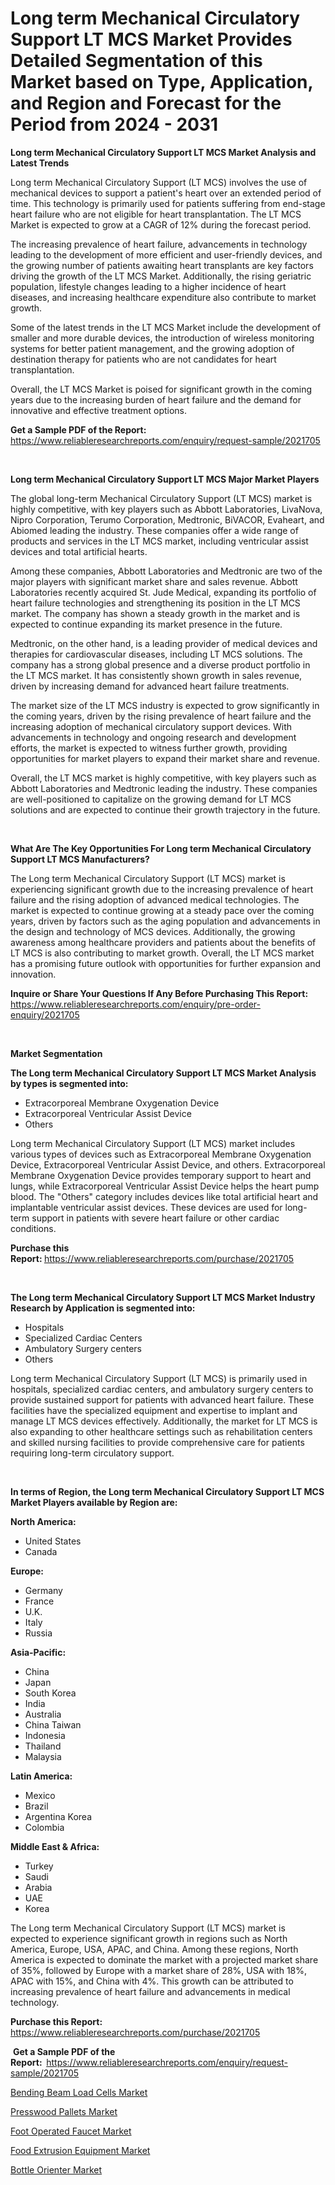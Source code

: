 <p><h1>Long term Mechanical Circulatory Support LT MCS Market Provides Detailed Segmentation of this Market based on Type, Application, and Region and Forecast for the Period from 2024 - 2031</h1></p><p><strong>Long term Mechanical Circulatory Support LT MCS Market Analysis and Latest Trends</strong></p>
<p><p>Long term Mechanical Circulatory Support (LT MCS) involves the use of mechanical devices to support a patient's heart over an extended period of time. This technology is primarily used for patients suffering from end-stage heart failure who are not eligible for heart transplantation. The LT MCS Market is expected to grow at a CAGR of 12% during the forecast period.</p><p>The increasing prevalence of heart failure, advancements in technology leading to the development of more efficient and user-friendly devices, and the growing number of patients awaiting heart transplants are key factors driving the growth of the LT MCS Market. Additionally, the rising geriatric population, lifestyle changes leading to a higher incidence of heart diseases, and increasing healthcare expenditure also contribute to market growth.</p><p>Some of the latest trends in the LT MCS Market include the development of smaller and more durable devices, the introduction of wireless monitoring systems for better patient management, and the growing adoption of destination therapy for patients who are not candidates for heart transplantation.</p><p>Overall, the LT MCS Market is poised for significant growth in the coming years due to the increasing burden of heart failure and the demand for innovative and effective treatment options.</p></p>
<p><strong>Get a Sample PDF of the Report:&nbsp;</strong> <a href="https://www.reliableresearchreports.com/enquiry/request-sample/2021705">https://www.reliableresearchreports.com/enquiry/request-sample/2021705</a></p>
<p>&nbsp;</p>
<p><strong>Long term Mechanical Circulatory Support LT MCS Major Market Players</strong></p>
<p><p>The global long-term Mechanical Circulatory Support (LT MCS) market is highly competitive, with key players such as Abbott Laboratories, LivaNova, Nipro Corporation, Terumo Corporation, Medtronic, BiVACOR, Evaheart, and Abiomed leading the industry. These companies offer a wide range of products and services in the LT MCS market, including ventricular assist devices and total artificial hearts.</p><p>Among these companies, Abbott Laboratories and Medtronic are two of the major players with significant market share and sales revenue. Abbott Laboratories recently acquired St. Jude Medical, expanding its portfolio of heart failure technologies and strengthening its position in the LT MCS market. The company has shown a steady growth in the market and is expected to continue expanding its market presence in the future.</p><p>Medtronic, on the other hand, is a leading provider of medical devices and therapies for cardiovascular diseases, including LT MCS solutions. The company has a strong global presence and a diverse product portfolio in the LT MCS market. It has consistently shown growth in sales revenue, driven by increasing demand for advanced heart failure treatments.</p><p>The market size of the LT MCS industry is expected to grow significantly in the coming years, driven by the rising prevalence of heart failure and the increasing adoption of mechanical circulatory support devices. With advancements in technology and ongoing research and development efforts, the market is expected to witness further growth, providing opportunities for market players to expand their market share and revenue.</p><p>Overall, the LT MCS market is highly competitive, with key players such as Abbott Laboratories and Medtronic leading the industry. These companies are well-positioned to capitalize on the growing demand for LT MCS solutions and are expected to continue their growth trajectory in the future.</p></p>
<p>&nbsp;</p>
<p><strong>What Are The Key Opportunities For Long term Mechanical Circulatory Support LT MCS Manufacturers?</strong></p>
<p><p>The Long term Mechanical Circulatory Support (LT MCS) market is experiencing significant growth due to the increasing prevalence of heart failure and the rising adoption of advanced medical technologies. The market is expected to continue growing at a steady pace over the coming years, driven by factors such as the aging population and advancements in the design and technology of MCS devices. Additionally, the growing awareness among healthcare providers and patients about the benefits of LT MCS is also contributing to market growth. Overall, the LT MCS market has a promising future outlook with opportunities for further expansion and innovation.</p></p>
<p><strong>Inquire or Share Your Questions If Any Before Purchasing This Report:</strong> <a href="https://www.reliableresearchreports.com/enquiry/pre-order-enquiry/2021705">https://www.reliableresearchreports.com/enquiry/pre-order-enquiry/2021705</a></p>
<p>&nbsp;</p>
<p><strong>Market Segmentation</strong></p>
<p><strong>The Long term Mechanical Circulatory Support LT MCS Market Analysis by types is segmented into:</strong></p>
<p><ul><li>Extracorporeal Membrane Oxygenation Device</li><li>Extracorporeal Ventricular Assist Device</li><li>Others</li></ul></p>
<p><p>Long term Mechanical Circulatory Support (LT MCS) market includes various types of devices such as Extracorporeal Membrane Oxygenation Device, Extracorporeal Ventricular Assist Device, and others. Extracorporeal Membrane Oxygenation Device provides temporary support to heart and lungs, while Extracorporeal Ventricular Assist Device helps the heart pump blood. The "Others" category includes devices like total artificial heart and implantable ventricular assist devices. These devices are used for long-term support in patients with severe heart failure or other cardiac conditions.</p></p>
<p><strong>Purchase this Report:&nbsp;</strong><a href="https://www.reliableresearchreports.com/purchase/2021705">https://www.reliableresearchreports.com/purchase/2021705</a></p>
<p>&nbsp;</p>
<p><strong>The Long term Mechanical Circulatory Support LT MCS Market Industry Research by Application is segmented into:</strong></p>
<p><ul><li>Hospitals</li><li>Specialized Cardiac Centers</li><li>Ambulatory Surgery centers</li><li>Others</li></ul></p>
<p><p>Long term Mechanical Circulatory Support (LT MCS) is primarily used in hospitals, specialized cardiac centers, and ambulatory surgery centers to provide sustained support for patients with advanced heart failure. These facilities have the specialized equipment and expertise to implant and manage LT MCS devices effectively. Additionally, the market for LT MCS is also expanding to other healthcare settings such as rehabilitation centers and skilled nursing facilities to provide comprehensive care for patients requiring long-term circulatory support.</p></p>
<p>&nbsp;</p>
<p><strong>In terms of Region, the Long term Mechanical Circulatory Support LT MCS Market Players available by Region are:</strong></p>
<p>
    <p> <strong> North America: </strong>
        <ul>
            <li>United States</li>
            <li>Canada</li>
        </ul>
        </p> 
    <p> <strong> Europe: </strong>
        <ul>
            <li>Germany</li>
            <li>France</li>
            <li>U.K.</li>
            <li>Italy</li>
            <li>Russia</li>
        </ul>
        </p> 
    <p> <strong> Asia-Pacific: </strong>
        <ul>
            <li>China</li>
            <li>Japan</li>
            <li>South Korea</li>
            <li>India</li>
            <li>Australia</li>
            <li>China Taiwan</li>
            <li>Indonesia</li>
            <li>Thailand</li>
            <li>Malaysia</li>
        </ul>
        </p> 
    <p> <strong> Latin America: </strong>
        <ul>
            <li>Mexico</li>
            <li>Brazil</li>
            <li>Argentina Korea</li>
            <li>Colombia</li>
        </ul>
        </p> 
    <p> <strong> Middle East & Africa: </strong>
        <ul>
            <li>Turkey</li>
            <li>Saudi</li>
            <li>Arabia</li>
            <li>UAE</li>
            <li>Korea</li>
        </ul>
    </p>
    </p>
<p><p>The Long term Mechanical Circulatory Support (LT MCS) market is expected to experience significant growth in regions such as North America, Europe, USA, APAC, and China. Among these regions, North America is expected to dominate the market with a projected market share of 35%, followed by Europe with a market share of 28%, USA with 18%, APAC with 15%, and China with 4%. This growth can be attributed to increasing prevalence of heart failure and advancements in medical technology.</p></p>
<p><strong>Purchase this Report: </strong><a href="https://www.reliableresearchreports.com/purchase/2021705">https://www.reliableresearchreports.com/purchase/2021705</a></p>
<p>&nbsp;<strong>Get a Sample PDF of the Report:&nbsp;&nbsp;</strong><a href="https://www.reliableresearchreports.com/enquiry/request-sample/2021705">https://www.reliableresearchreports.com/enquiry/request-sample/2021705</a></p>
<p><strong></strong></p>
<p><p><a href="https://glittery-fuchsia-86a.notion.site/Bending-Beam-Load-Cells-Market-Research-Report-Reveals-The-Latest-Trends-And-Opportunities-of-this-M-09a08c352b734db9b79859484056f949">Bending Beam Load Cells Market</a></p><p><a href="https://view.publitas.com/reportprime-1/presswood-pallets-market-size-focuses-on-market-dynamics-in-depth-analysis-and-future-projections-of-its-market-forecasted-for-period-from-2024-to-2031/">Presswood Pallets Market</a></p><p><a href="https://view.publitas.com/reportprime-1/foot-operated-faucet-market-size-market-trends-and-growth-outlook-forecasted-for-period-from-2024-to-2031/">Foot Operated Faucet Market</a></p><p><a href="https://glittery-fuchsia-86a.notion.site/Food-Extrusion-Equipment-Market-Size-Global-Industry-Overview-Market-Segmentation-and-Forecast-20-c9d97cb6469e45c0a8813ff917ca799f">Food Extrusion Equipment Market</a></p><p><a href="https://acidic-farm-354.notion.site/Bottle-Orienter-Market-Research-Report-Unlocks-Analysis-on-the-Market-Financial-Status-Market-Size--6c7fd7c49db349c7aa573a915d7c4e98">Bottle Orienter Market</a></p></p>